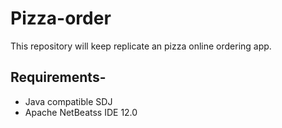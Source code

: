 # Pizza-order
This repository will keep replicate an pizza online ordering app.  

## Requirements-
 - Java compatible SDJ
 - Apache NetBeatss IDE 12.0 
